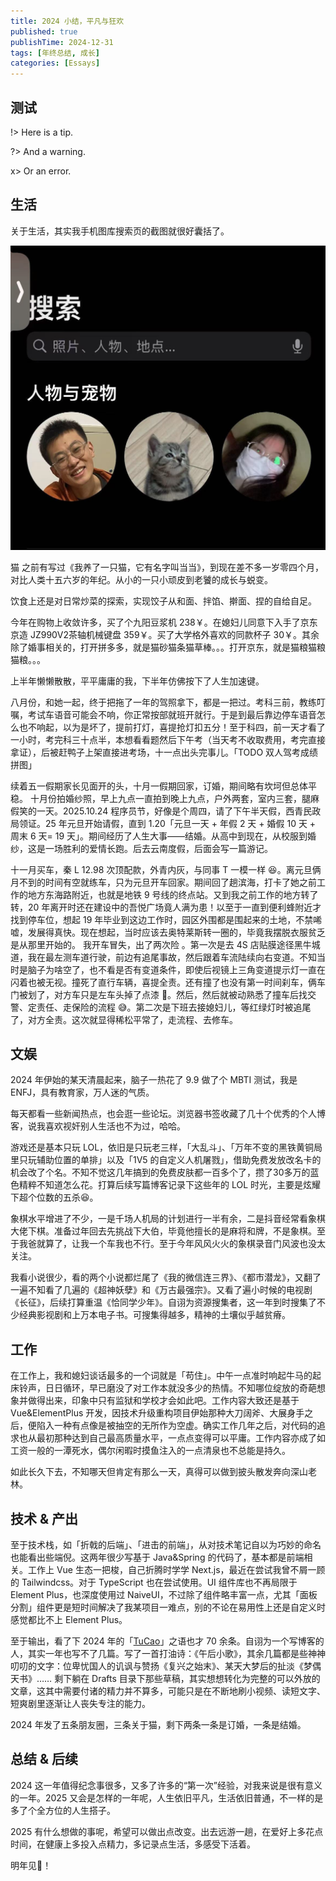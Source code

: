```yaml
---
title: 2024 小结，平凡与狂欢
published: true
publishTime: 2024-12-31
tags: [年终总结, 成长]
categories: [Essays]
---
```


## 测试

!> Here is a tip.

?> And a warning.

x> Or an error.

## 生活

关于生活，其实我手机图库搜索页的截图就很好囊括了。

![m](../../assets/me-her-cat.png)

猫
之前有写过《我养了一只猫，它有名字叫当当》，到现在差不多一岁零四个月，对比人类十五六岁的年纪。从小的一只小顽皮到老饕的成长与蜕变。

饮食上还是对日常炒菜的探索，实现饺子从和面、拌馅、擀面、捏的自给自足。

今年在购物上收敛许多，买了个九阳豆浆机 238￥。在媳妇儿同意下入手了京东京造 JZ990V2茶轴机械键盘 359￥。买了大学格外喜欢的同款杯子 30￥。其余除了婚事相关的，打开拼多多，就是猫砂猫条猫草棒。。。打开京东，就是猫粮猫粮猫粮。。。

上半年懒懒散散，平平庸庸的我，下半年仿佛按下了人生加速键。

八月份，和她一起，终于把拖了一年的驾照拿下，都是一把过。考科三前，教练叮嘱，考试车语音可能会不响，你正常按部就班开就行。于是到最后靠边停车语音怎么也不响起，以为是坏了，提前打灯，喜提抢灯扣五分！至于科四，前一天才看了一小时，考完科三十点半，本想看看题然后下午考（当天考不收取费用，考完直接拿证），后被赶鸭子上架直接进考场，十一点出头完事儿。「TODO 双人驾考成绩拼图」

续着五一假期家长见面开的头，十月一假期回家，订婚，期间略有坎坷但总体平稳。 十月份拍婚纱照，早上九点一直拍到晚上九点，户外两套，室内三套，腿麻假笑的一天。2025.10.24 程序员节，好像是个周四，请了下午半天假，西青民政局领证。25 年元旦开始请假，直到 1.20「元旦一天 + 年假 2 天 + 婚假 10 天 + 周末 6 天= 19 天」。期间经历了人生大事——结婚。从高中到现在，从校服到婚纱，这是一场胜利的爱情长跑。后去云南度假，后面会写一篇游记。

十一月买车，秦 L 12.98 次顶配款，外青内灰，与同事 T 一模一样 😆。离元旦俩月不到的时间有空就练车，只为元旦开车回家。期间回了趟滨海，打卡了她之前工作的地方东海路附近，也就是地铁 9 号线的终点站。又到我之前工作的地方转了转，20 年离开时还在建设中的吾悦广场竟人满为患！以至于一直到便利蜂附近才找到停车位，想起 19 年毕业到这边工作时，园区外围都是围起来的土地，不禁唏嘘，发展得真快。现在想起，当时应该去奥特莱斯转一圈的，毕竟我摆脱衣服贫乏是从那里开始的。 我开车冒失，出了两次险 。第一次是去 4S 店贴膜途径黑牛城道，我在最左测车道行驶，前边有追尾事故，然后跟着车流陆续向右变道。不知当时是脑子为啥空了，也不看是否有变道条件，即使后视镜上三角变道提示灯一直在闪着也被无视。撞死了直行车辆，喜提全责。还有撞了也没有第一时间刹车，俩车门被划了，对方车只是左车头掉了点漆 🥲。然后，然后就被动熟悉了撞车后找交警、定责任、走保险的流程 😅。第二次是下班去接媳妇儿，等红绿灯时被追尾了，对方全责。这次就显得稀松平常了，走流程、去修车。

## 文娱

2024 年伊始的某天清晨起来，脑子一热花了 9.9 做了个 MBTI 测试，我是 ENFJ，具有教育家，万人迷的气质。

每天都看一些新闻热点，也会逛一些论坛。浏览器书签收藏了几十个优秀的个人博客，说我喜欢视奸别人生活也不为过，哈哈。

游戏还是基本只玩 LOL，依旧是只玩老三样，「大乱斗」、「万年不变的黑铁黄铜局里只玩辅助位置的单排」以及「1V5 的自定义人机屠戮」，借助免费发放改名卡的机会改了个名。不知不觉这几年搞到的免费皮肤都一百多个了，攒了30多万的蓝色精粹不知道怎么花。打算后续写篇博客记录下这些年的 LOL 时光，主要是炫耀下超个位数的五杀😆。

象棋水平增进了不少，一是千场人机局的计划进行一半有余，二是抖音经常看象棋大佬下棋。准备过年回去先挑战下大伯，毕竟他擅长的是麻将和牌，不是象棋。至于我爸就算了，让我一个车我也不行。至于今年风风火火的象棋录音门风波也没太关注。

我看小说很少，看的两个小说都烂尾了《我的微信连三界》、《都市潜龙》，又翻了一遍不知看了几遍的《超神妖孽》和《万古最强宗》。又看了遍小时候的电视剧《长征》，后续打算重温《恰同学少年》。自诩为资源搜集者，这一年到时搜集了不少经典影视剧和上万本电子书。可搜集得越多，精神的土壤似乎越贫瘠。

## 工作

在工作上，我和媳妇谈话最多的一个词就是「苟住」。中午一点准时响起牛马的起床铃声，日日循环，早已磨没了对工作本就没多少的热情。不知哪位绽放的奇葩想象并做得出来，印象中只有监狱和学校才会如此吧。工作内容大致还是基于 Vue&ElementPlus 开发，因技术升级重构项目伊始那种大刀阔斧、大展身手之后，便陷入一种有点像是被抽空的无所作为空虚。确实工作几年之后，对代码的追求也从最初那种达到自己最高质量水平，一点点变得可以平庸。工作内容亦成了如工资一般的一潭死水，偶尔闲暇时摸鱼注入的一点清泉也不总能是持久。

如此长久下去，不知哪天但肯定有那么一天，真得可以做到披头散发奔向深山老林。

## 技术 & 产出

至于技术栈，如「折戟的后端」、「进击的前端」，从对技术笔记自以为巧妙的命名也能看出些端倪。这两年很少写基于 Java&Spring 的代码了，基本都是前端相关。工作上 Vue 生态一把梭，自己折腾时学学 Next.js，最近在尝试我曾不屑一顾的 Tailwindcss。对于 TypeScript 也在尝试使用。UI 组件库也不再局限于 Element Plus，也深度使用过 NaiveUI，不过除了组件略丰富一点，尤其「面板分割」组件更是短时间解决了我某项目一难点，别的不论在易用性上还是自定义时感觉都比不上 Element Plus。

至于输出，看了下 2024 年的「[TuCao](https://www.notion.so/Daily-Words-1a4c485ef35680d890a3f1cbcbc57c2e?pvs=21)」之语也才 70 余条。自诩为一个写博客的人，其实一年也写不了几篇。写了一首打油诗：《午后小歌》，其余几篇都是些神神叨叨的文字：位卑忧国人的讥讽与赞扬《复兴之始末》、某天大梦后的扯淡《梦偶天书》…… 剩下躺在 Drafts 目录下那些草稿，其实想想转化为完整的可以外放的文章，这其中需要付诸的精力并不算多，可能只是在不断地刷小视频、读短文字、短爽剧里逐渐让人丧失专注的能力。

2024 年发了五条朋友圈，三条关于猫，剩下两条一条是订婚，一条是结婚。

## 总结 & 后续

2024 这一年值得纪念事很多，又多了许多的“第一次”经验，对我来说是很有意义的一年。2025 又会是怎样的一年呢，人生依旧平凡，生活依旧普通，不一样的是多了个全方位的人生搭子。

2025 有什么想做的事呢，希望可以做出点改变。出去远游一趟，在爱好上多花点时间，在健康上多投入点精力，多记录点生活，多感受下活着。

明年见👋！
